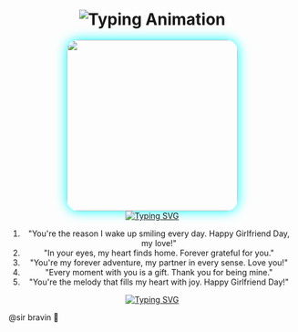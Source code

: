 <div align="center">

<h1 align="center">
  <img src="https://readme-typing-svg.herokuapp.com?font=Fira+Code&size=30&duration=6000&color=00FF00&background=000000&center=true&vCenter=true&width=600&lines=🌹🌹🌹❣️❣️❣️❣️❣️🌹🌹Sir+Bravin;wishes+to+all+girls;contact+me+0724908267;for;business" alt="Typing Animation">
</h1>





<div align="center">
  <img src="https://files.catbox.moe/5g2o1n.jpg" width="300" style="border-radius: 20px; box-shadow: 0 0 20px #00ffff;"/>
</div>
<a href="https://git.io/typing-svg"><img src="https://readme-typing-svg.demolab.com?font=Black+Ops+One&size=100&pause=1000&color=ff0000&center=true&width=1000&height=200&lines=HAPPY;GIRLFRIEND'S;DAY;TO+ALL;GIRLS;CELEBRATING+ON;THESE+DAY" alt="Typing SVG" /></a>

1. "You're the reason I wake up smiling every day. Happy Girlfriend Day, my love!"
2. "In your eyes, my heart finds home. Forever grateful for you."
3. "You're my forever adventure, my partner in every sense. Love you!"
4. "Every moment with you is a gift. Thank you for being mine."
5. "You're the melody that fills my heart with joy. Happy Girlfriend Day!"


</h1>
 <a href="https://git.io/typing-svg"><img src="https://readme-typing-svg.demolab.com?font=Black+Ops+One&size=70&pause=500&color=8A2BE2&center=true&width=1150&height=200&lines=WISHES;FROM+ABOVE" alt="Typing SVG" /></a>
  </div>

@sir bravin 🥰
